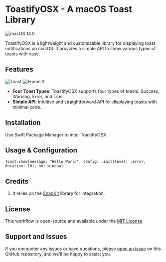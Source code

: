 # ToastifyOSX - A macOS Toast Library

![macOS 14.0](https://img.shields.io/badge/macOS-14.0-brightgreen.svg)

ToastifyOSX is a lightweight and customizable library for displaying toast notifications on macOS. It provides a simple API to show various types of toasts with ease.

## Features
![Toast](https://github.com/WillSuo-Github/ToastifyOSX/assets/15070906/a98fe472-65c6-440d-8493-c4cc1a3515ca)
![Frame 2](https://github.com/WillSuo-Github/ToastifyOSX/assets/15070906/f1b80c02-c92f-4689-bb0f-503d2f16c08e)

- **Four Toast Types**: ToastifyOSX supports four types of toasts: Success, Warning, Error, and Tips.
- **Simple API**: Intuitive and straightforward API for displaying toasts with minimal code.

## Installation

Use Swift Package Manager to intall ToastifyOSX.

## Usage & Configuration

```
Toast.show(message: "Hello World", config: .init(level: .error, duration: 10), on: window)
```

## Credits
   
1. It relies on the [SnapKit](https://github.com/SnapKit/SnapKit) library for integration.

## License

This workflow is open-source and available under the [MIT License](https://rem.mit-license.org).


## Support and Issues

If you encounter any issues or have questions, please [open an issue](https://github.com/WillSuo-Github/ToastifyOSX/issues) on this GitHub repository, and we'll be happy to assist you.
